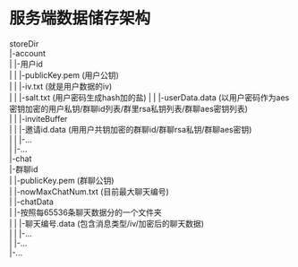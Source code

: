 # 服务端数据储存架构
storeDir  
|-account  
| |-用户id  
| | |-publicKey.pem (用户公钥)  
| | |-iv.txt (就是用户数据的iv)  
| | |-salt.txt (用户密码生成hash加的盐)
| | |-userData.data (以用户密码作为aes密钥加密的用户私钥/群聊id列表/群里rsa私钥列表/群聊aes密钥列表)  
| | |-inviteBuffer  
| |   |-邀请id.data (用用户共钥加密的群聊id/群聊rsa私钥/群聊aes密钥)  
| |   |-...  
| |-...  
|-chat  
  |-群聊id  
  | |-publicKey.pem (群聊公钥)  
  | |-nowMaxChatNum.txt (目前最大聊天编号)  
  | |-chatData  
  |   |-按照每65536条聊天数据分的一个文件夹  
  |   | |-聊天编号.data (包含消息类型/iv/加密后的聊天数据)  
  |   | |-...  
  |   |-...  
  |-...  
